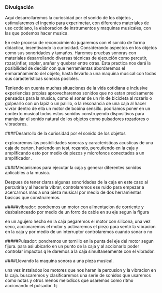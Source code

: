 ### Divulgación


Aquí desarrollaremos la curiosidad por el sonido de los objetos , estimularemos el ingenio para experimetar, con diferentes materiales de uso cotidiano, la elaboracion de instrumentos y maquinas musicales, con las que podemos hacer musica.


En este proceso de reconocimiento jugaremos con el sonido de forma didactica, insentivando  la curiosidad. Considerando aspectos en los objetos como sus sonoridades y tamaños. Haremos pruebas sonoras con materiales desarrollando diversas técnicas de ejecución como percutir, rozar,inflar, soplar, arañar y quebrar entre otras. Esta practica nos dará la posibilidad de decidir con que herramientas abordaremos el enmarañamiento del objeto, hasta llevarlo a una maquina musical con todas sus características sonoras posibles.

Teniendo en cuenta muchas situaciones de la vida cotidiana e inclusive experiencias propias aprovecharemos sonidos que no estan precisamente pensados para la musica, como el sonar de un rin de bicicleta al rozarlo o golpearlo con un lapiz o un palillo, o la resonancia de una caja al hacer vivrar dentro de ella  un motor de bobina sensillo. podriamos poner en un contexto musical todos estos sonidos construyendo dispositivos para manipular el sonido natural de los objetos como  pulsadores  rozadores o vibradores.


####Desarrollo de la curiosidad por el sonido de los objetos

exploraremos las posibilidades sonoras y caracteristicas acusticas de una caja de carton, haciendo un test, rozando,  percutiendo en la caja y amplificando esto por medio de piezos y microfonos conectados a un amplificador .

####Mecanismos para ejecutar la caja y generar diferentes sonidos aplicables a la musica.

Despues de tener claras algunas sonoridades de la caja en este caso al percutirla y al hacerla vibrar, controlaremos ese ruido para empezar a acercarnos mas a una pieza musical por medio de dos herramientas basicas que construiremos.

#####vibrador: pondremos un motor con alimentacion de corriente y desbalanceado por medio de un forro de cable en su eje segun la figura  
 
en un agujero hecho en la caja pegaremos el motor con silicona, una vez seco, accionaremos el motor y activaremos el piezo para sentir la vibracion en la caja y por medio de un interruptor controlaremos cuando sonar o no

#####Pulsador: pondremos un tornillo en la punta del eje del motor segun fijura.
para asi ubicarlo en un punto de la caja y al accionarlo poder controlar impactos q le daremos a la caja simultaneamente con el vibrador.

####Llevando la maquina sonora a una pieza musical.

una vez instalados los  motores que nos haran la percusion  y la vibracion en la caja. buscaremos y clasificaremos una serie de sonidos  que usaremos como  notas y otros menos melodicos que usaremos como ritmo accionando el pulsador. fij


 



























